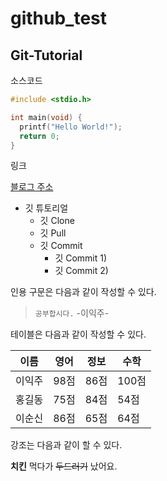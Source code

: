 # github_test
## Git-Tutorial

소스코드

```c
#include <stdio.h>

int main(void) {
  printf("Hello World!");
  return 0;
}

```

링크

[블로그 주소](https://www.naver.com/)

* 깃 튜토리얼
   * 깃 Clone
   * 깃 Pull
   * 깃 Commit
     * 깃 Commit 1)
     * 깃 Commit 2)
     
인용 구문은 다음과 같이 작성할 수 있다.

> `공부합시다.` -이익주-

테이블은 다음과 같이 작성할 수 있다.

이름|영어|정보|수학
---|---|---|---|
이익주|98점|86점|100점
홍길동|75점|84점|54점
이순신|86점|65점|64점

강조는 다음과 같이 할 수 있다.

**치킨** 먹다가 ~~두드러기~~ 났어요.






